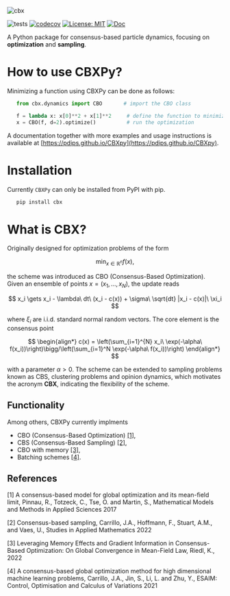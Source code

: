 ![cbx](https://github.com/PdIPS/CBXpy/assets/44805883/a5b96135-1039-4303-9cb1-32a1b1393fe3)

![tests](https://github.com/PdIPS/CBXpy/actions/workflows/Tests.yml/badge.svg) 
[![codecov](https://codecov.io/gh/PdIPS/CBXpy/graph/badge.svg?token=TU3LO8SLFP)](https://codecov.io/gh/PdIPS/CBXpy) 
[![License: MIT](https://img.shields.io/badge/License-MIT-yellow.svg)](https://opensource.org/licenses/MIT)
[![Doc](https://img.shields.io/badge/Documentation-latest-blue)](https://pdips.github.io/CBXpy)

A Python package for consensus-based particle dynamics, focusing on **optimization** and **sampling**. 

# How to use CBXPy?

Minimizing a function using CBXPy can be done as follows:

```python
   from cbx.dynamics import CBO       # import the CBO class

   f = lambda x: x[0]**2 + x[1]**2     # define the function to minimize
   x = CBO(f, d=2).optimize()          # run the optimization
```

A documentation together with more examples and usage instructions is available at [https://pdips.github.io/CBXpy](https://pdips.github.io/CBXpy).


# Installation

Currently ```CBXPy``` can only be installed from PyPI with pip.

```bash
   pip install cbx
```



# What is CBX?

Originally designed for optimization problems of the form

$$
   \min_{x \in \mathbb{R}^n} f(x),
$$

the scheme was introduced as CBO (Consensus-Based Optimization). Given an ensemble of points $x = (x_1, \ldots, x_N)$, the update reads

$$
x_i \gets x_i - \lambda\ dt\ (x_i - c(x)) + \sigma\ \sqrt{dt} |x_i - c(x)|\ \xi_i
$$

where $\xi_i$ are i.i.d. standard normal random vectors. The core element is the consensus point

$$
\begin{align*}
c(x) = \left(\sum_{i=1}^{N} x_i\ \exp(-\alpha\ f(x_i))\right)\bigg/\left(\sum_{i=1}^N \exp(-\alpha\ f(x_i))\right)
\end{align*}
$$

with a parameter $\alpha>0$. The scheme can be extended to sampling problems known as CBS, clustering problems and opinion dynamics, which motivates the acronym 
**CBX**, indicating the flexibility of the scheme.

## Functionality

Among others, CBXPy currently implments

* CBO (Consensus-Based Optimization) [[1]](#CBO),
* CBS (Consensus-Based Sampling) [[2]](#CBS),
* CBO with memory [[3]](#CBOMemory),
* Batching schemes [[4]](#Batching).


## References

<a name="CBO">[1]</a> A consensus-based model for global optimization and its mean-field limit, Pinnau, R., Totzeck, C., Tse, O. and Martin, S., Mathematical Models and Methods in Applied Sciences 2017

<a name="CBS">[2]</a> Consensus-based sampling, Carrillo, J.A., Hoffmann, F., Stuart, A.M., and Vaes, U., Studies in Applied Mathematics 2022

<a name="CBOMemory">[3]</a> Leveraging Memory Effects and Gradient Information in Consensus-Based Optimization: On Global Convergence in Mean-Field Law, Riedl, K., 2022

<a name="Batching">[4]</a> A consensus-based global optimization method for high dimensional machine learning problems, Carrillo, J.A., Jin, S., Li, L. and Zhu, Y., ESAIM: Control, Optimisation and Calculus of Variations 2021
